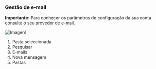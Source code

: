 ### Gestão de e-mail

**Importante:** Para conhecer os parâmetros de configuração da sua conta consulte o seu provedor de e-mail.

![Imagen1](http://static.energysistem.com/images/manuals/42674/56f29143ea7b5.jpg)

1. Pasta seleccionada
2. Pesquisar
3. E-mails
4. Nova mensagem
5. Pastas
